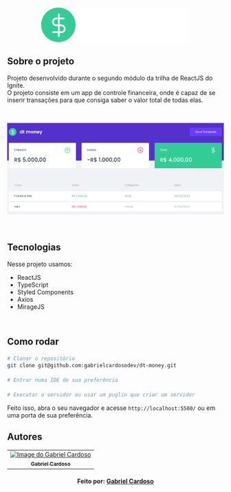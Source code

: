 <p align='center'>
    <img src='/src/assets/logo.svg'>
</p>

## Sobre o projeto

Projeto desenvolvido durante o segundo módulo da trilha de ReactJS do Ignite.<br>
O projeto consiste em um app de controle financeira, onde é capaz de se inserir transações para que consiga saber o valor total de todas elas.

<br>
<p align='center'>
    <img src='/src/assets/screenshot.png'>
</p>
<br>


## Tecnologias

Nesse projeto usamos:
- ReactJS
- TypeScript
- Styled Components
- Axios
- MirageJS
<br>

## Como rodar

```bash
# Clonar o repositório
git clone git@github.com:gabrielcardosodev/dt-money.git

# Entrar numa IDE de sua preferência 

# Executar o servidor ou usar um puglin que criar um servidor

```

Feito isso, abra o seu navegador e acesse `http://localhost:5500/`
ou em uma porta de sua preferência.
<br>

## Autores

<table align="center">
    <tr>
        <td align="center">
            <a href="https://github.com/gabrielcardosodev">
                <img src="https://avatars.githubusercontent.com/u/83722145?v=4" width="150px;" alt="Image do Gabriel Cardoso" />
                <br />
                <sub><b>Gabriel Cardoso</b></sub>
            </a>
        </td>
    </tr>
</table>
<h4 align="center">
   Feito por:  <a href="https://www.linkedin.com/in/gabrielcardosdev/" target="_blank"> Gabriel Cardoso </a>
</h4>
